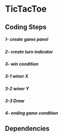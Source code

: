 # TicTacToe

## Coding Steps
##### 1- create game panel
##### 2- create turn indicator
##### 3- win condition
##### 3-1 winer X
##### 3-2 winer Y
##### 3-3 Draw
##### 4- ending game condition


## Dependencies
